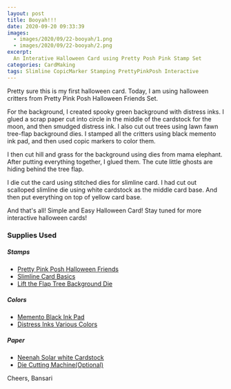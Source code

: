 ```yaml
---
layout: post
title: Booyah!!!
date: 2020-09-20 09:33:39
images: 
  - images/2020/09/22-booyah/1.png
  - images/2020/09/22-booyah/2.png
excerpt:
  An Interative Halloween Card using Pretty Posh Pink Stamp Set
categories: CardMaking
tags: Slimline CopicMarker Stamping PrettyPinkPosh Interactive
---
```


Pretty sure this is my first halloween card. Today, I am using halloween critters from Pretty Pink Posh Halloween Friends Set. 

For the background, I created spooky green background with distress inks. I glued a scrap paper cut into circle in the middle of the cardstock for the moon, and then smudged distress ink. I also cut out trees using lawn fawn tree-flap background dies. I stamped all the critters using black memento ink pad, and then used copic markers to color them.

I then cut hill and grass for the background  using dies from mama elephant. After putting everything together, I glued them. The cute little ghosts are hiding behind the tree flap.

I die cut the card using stitched dies for slimline card. I had cut out scalloped slimline die using white cardstock as the middle card base. And then put everything on top of yellow card base.

And that's all! Simple and Easy Halloween Card! Stay tuned for more interactive halloween cards!


### Supplies Used
##### Stamps
 - [Pretty Pink Posh Halloween Friends](!https://prettypinkposh.com/products/halloween-friends-stamp-set)
 - [Slimline Card Basics](!https://mamaelephant.com/products/slim-card-basics-creative-cuts)
 - [Lift the Flap Tree Background Die](!https://www.lawnfawn.com/products/lift-the-flap-tree-backdrop)

##### Colors
 - [Memento Black Ink Pad](!https://amz.run/3qfD)
 - [Distress Inks Various Colors](!https://amz.run/3qgY)

##### Paper
 - [Neenah Solar white Cardstock](!https://www.joann.com/classic-crest-250-pk-8.5x11-cardstocks-solar-white/15722937.html)
 - [Die Cutting Machine(Optional)](!https://www.amazon.com/Sizzix-660425-Machine-8-Inch-White/dp/B00R50G34U)


Cheers,
Bansari